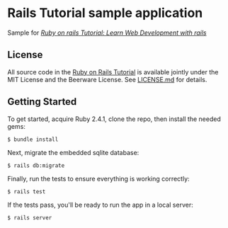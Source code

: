 # Rails Tutorial sample application

Sample for [*Ruby on rails Tutorial: Learn Web Development with rails*](http://www.railstutorial.org/)

## License

All source code in the [Ruby on Rails Tutorial](http://railstutorial.org/) is available jointly under the MIT License and the Beerware License. See [LICENSE.md](LICENSE.md) for details.

## Getting Started

To get started, acquire Ruby 2.4.1, clone the repo, then install the needed gems:

```
$ bundle install
```

Next, migrate the embedded sqlite database:

```
$ rails db:migrate
```

Finally, run the tests to ensure everything is working correctly:

```
$ rails test
```

If the tests pass, you'll be ready to run the app in a local server:

```
$ rails server
```
